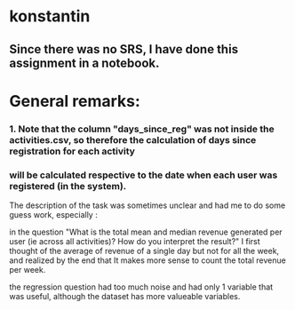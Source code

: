 # konstantin

## Since there was no SRS, I have done this assignment in a notebook. 

# General remarks:

### 1. Note that the column "days_since_reg" was not inside the activities.csv, so therefore the calculation of days since registration for each activity
### will be calculated respective to the date when each user was registered (in the system).

The description of the task was sometimes unclear and had me to do some guess work, especially :

in the question "What is the total mean and median revenue generated per user (ie across all activities)? How do you interpret the result?"
I first thought of the average of revenue of a single day but not for all the week, and realized by the end that It makes more sense to count the total revenue per week. 

the regression question had too much noise and had only 1 variable that was useful, although the dataset has more valueable variables. 

